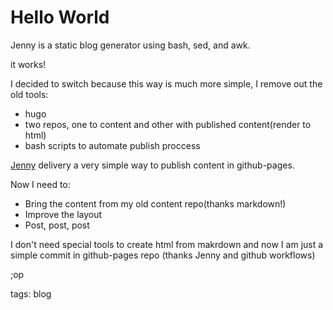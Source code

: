 # Hello World

Jenny is a static blog generator using bash, sed, and awk.

it works!

I decided to switch because this way is much more simple, I remove out the old tools:

  * hugo
  * two repos, one to content and other with published content(render to html)
  * bash scripts to automate publish proccess

[Jenny](https://github.com/hmngwy/jenny) delivery a very simple way to publish content in github-pages.

Now I need to:

  * Bring the content from my old content repo(thanks markdown!)
  * Improve the layout
  * Post, post, post

I don't need special tools to create html from makrdown and now I am just a simple commit in github-pages repo
(thanks Jenny and github workflows)

;op

tags: blog